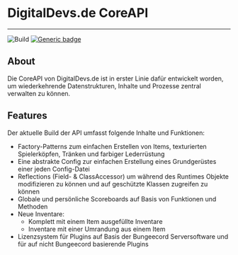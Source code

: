 # DigitalDevs.de CoreAPI

___

![Build](https://github.com/MerryDev/DigitalDevs-CoreAPI/actions/workflows/maven.yml/badge.svg)
[![Generic badge](https://img.shields.io/badge/version-1.0-informational.svg)](https://shields.io/)

## About

Die CoreAPI von DigitalDevs.de ist in erster Linie dafür entwickelt worden, um wiederkehrende Datenstrukturen, Inhalte
und Prozesse zentral verwalten zu können.

## Features

Der aktuelle Build der API umfasst folgende Inhalte und Funktionen:

* Factory-Patterns zum einfachen Erstellen von Items, texturierten Spielerköpfen, Tränken und farbiger Lederrüstung
* Eine abstrakte Config zur einfachen Erstellung eines Grundgerüstes einer jeden Config-Datei
* Reflections (Field- & ClassAccessor) um während des Runtimes Objekte modifizieren zu können und auf geschützte Klassen
  zugreifen zu können
* Globale und persönliche Scoreboards auf Basis von Funktionen und Methoden
* Neue Inventare:
    * Komplett mit einem Item ausgefüllte Inventare
    * Inventare mit einer Umrandung aus einem Item
* Lizenzsystem für Plugins auf Basis der Bungeecord Serversoftware und für auf nicht Bungeecord basierende Plugins
